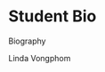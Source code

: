# Student Bio
Biography 
<DOCTYPE html>
  <html lang="en">
    <head>
      <meta charset="utf-8">
    Linda Vongphom
      
